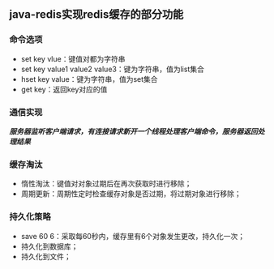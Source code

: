 ## java-redis实现redis缓存的部分功能
### 命令选项
 + set key vlue：键值对都为字符串
 + set key value1 value2 value3：键为字符串，值为list集合
+ hset key value：键为字符串，值为set集合
+ get key：返回key对应的值

### 通信实现

***服务器监听客户端请求，有连接请求新开一个线程处理客户端命令，服务器返回处理结果***

### 缓存淘汰

 + 惰性淘汰：键值对对象过期后在再次获取时进行移除；
+ 周期更新：周期性定时检查缓存对象是否过期，将过期对象进行移除；

### 持久化策略

 + save 60 6：采取每60秒内，缓存里有6个对象发生更改，持久化一次；
+ 持久化到数据库；
+ 持久化到文件；


​    
